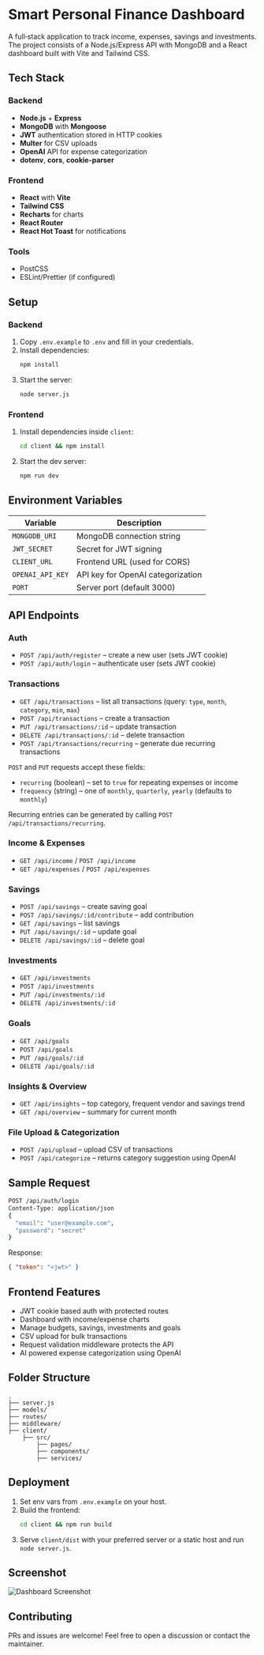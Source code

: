 # Smart Personal Finance Dashboard

A full‑stack application to track income, expenses, savings and investments. The project consists of a Node.js/Express API with MongoDB and a React dashboard built with Vite and Tailwind CSS.

## Tech Stack

### Backend
- **Node.js** + **Express**
- **MongoDB** with **Mongoose**
- **JWT** authentication stored in HTTP cookies
- **Multer** for CSV uploads
- **OpenAI** API for expense categorization
- **dotenv**, **cors**, **cookie-parser**

### Frontend
- **React** with **Vite**
- **Tailwind CSS**
- **Recharts** for charts
- **React Router**
- **React Hot Toast** for notifications

### Tools
- PostCSS
- ESLint/Prettier (if configured)

## Setup

### Backend
1. Copy `.env.example` to `.env` and fill in your credentials.
2. Install dependencies:
   ```bash
   npm install
   ```
3. Start the server:
   ```bash
   node server.js
   ```

### Frontend
1. Install dependencies inside `client`:
   ```bash
   cd client && npm install
   ```
2. Start the dev server:
   ```bash
   npm run dev
   ```

## Environment Variables
| Variable | Description |
|----------|-------------|
| `MONGODB_URI` | MongoDB connection string |
| `JWT_SECRET` | Secret for JWT signing |
| `CLIENT_URL` | Frontend URL (used for CORS) |
| `OPENAI_API_KEY` | API key for OpenAI categorization |
| `PORT` | Server port (default 3000) |

## API Endpoints

### Auth
- `POST /api/auth/register` – create a new user (sets JWT cookie)
- `POST /api/auth/login` – authenticate user (sets JWT cookie)

### Transactions
- `GET /api/transactions` – list all transactions (query: `type`, `month`, `category`, `min`, `max`)
- `POST /api/transactions` – create a transaction
- `PUT /api/transactions/:id` – update transaction
- `DELETE /api/transactions/:id` – delete transaction
- `POST /api/transactions/recurring` – generate due recurring transactions

`POST` and `PUT` requests accept these fields:

- `recurring` (boolean) – set to `true` for repeating expenses or income
- `frequency` (string) – one of `monthly`, `quarterly`, `yearly` (defaults to `monthly`)

Recurring entries can be generated by calling `POST /api/transactions/recurring`.

### Income & Expenses
- `GET /api/income` / `POST /api/income`
- `GET /api/expenses` / `POST /api/expenses`

### Savings
- `POST /api/savings` – create saving goal
- `POST /api/savings/:id/contribute` – add contribution
- `GET /api/savings` – list savings
- `PUT /api/savings/:id` – update goal
- `DELETE /api/savings/:id` – delete goal

### Investments
- `GET /api/investments`
- `POST /api/investments`
- `PUT /api/investments/:id`
- `DELETE /api/investments/:id`

### Goals
- `GET /api/goals`
- `POST /api/goals`
- `PUT /api/goals/:id`
- `DELETE /api/goals/:id`

### Insights & Overview
- `GET /api/insights` – top category, frequent vendor and savings trend
- `GET /api/overview` – summary for current month

### File Upload & Categorization
- `POST /api/upload` – upload CSV of transactions
- `POST /api/categorize` – returns category suggestion using OpenAI

## Sample Request
```bash
POST /api/auth/login
Content-Type: application/json
{
  "email": "user@example.com",
  "password": "secret"
}
```
Response:
```json
{ "token": "<jwt>" }
```

## Frontend Features
- JWT cookie based auth with protected routes
- Dashboard with income/expense charts
- Manage budgets, savings, investments and goals
- CSV upload for bulk transactions
- Request validation middleware protects the API
- AI powered expense categorization using OpenAI

## Folder Structure
```
.
├── server.js
├── models/
├── routes/
├── middleware/
├── client/
    ├── src/
        ├── pages/
        ├── components/
        ├── services/
```

## Deployment
1. Set env vars from `.env.example` on your host.
2. Build the frontend:
   ```bash
   cd client && npm run build
   ```
3. Serve `client/dist` with your preferred server or a static host and run `node server.js`.

## Screenshot
![Dashboard Screenshot](docs/screenshot.png)

## Contributing
PRs and issues are welcome! Feel free to open a discussion or contact the maintainer.

